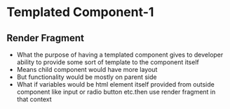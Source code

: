 # Templated Component-1

## Render Fragment
- What the purpose of having a templated component gives to developer ability to provide some sort of template to the component itself
- Means child component would have more layout
- But functionality would be mostly on parent side
- What if variables would be html element itself provided from outside component like input or radio button etc.then use render fragment in that context 